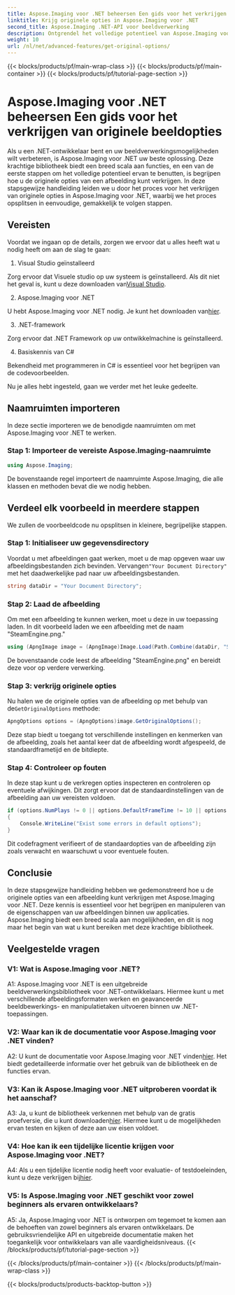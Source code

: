 ```yaml
---
title: Aspose.Imaging voor .NET beheersen Een gids voor het verkrijgen van originele beeldopties
linktitle: Krijg originele opties in Aspose.Imaging voor .NET
second_title: Aspose.Imaging .NET-API voor beeldverwerking
description: Ontgrendel het volledige potentieel van Aspose.Imaging voor .NET met onze stapsgewijze handleiding voor het verkrijgen van originele opties. Leer eenvoudig hoe u met afbeeldingen in uw .NET-toepassingen kunt werken.
weight: 10
url: /nl/net/advanced-features/get-original-options/
---
```


{{< blocks/products/pf/main-wrap-class >}}
{{< blocks/products/pf/main-container >}}
{{< blocks/products/pf/tutorial-page-section >}}

# Aspose.Imaging voor .NET beheersen Een gids voor het verkrijgen van originele beeldopties

Als u een .NET-ontwikkelaar bent en uw beeldverwerkingsmogelijkheden wilt verbeteren, is Aspose.Imaging voor .NET uw beste oplossing. Deze krachtige bibliotheek biedt een breed scala aan functies, en een van de eerste stappen om het volledige potentieel ervan te benutten, is begrijpen hoe u de originele opties van een afbeelding kunt verkrijgen. In deze stapsgewijze handleiding leiden we u door het proces voor het verkrijgen van originele opties in Aspose.Imaging voor .NET, waarbij we het proces opsplitsen in eenvoudige, gemakkelijk te volgen stappen.

## Vereisten

Voordat we ingaan op de details, zorgen we ervoor dat u alles heeft wat u nodig heeft om aan de slag te gaan:

1. Visual Studio geïnstalleerd

 Zorg ervoor dat Visuele studio op uw systeem is geïnstalleerd. Als dit niet het geval is, kunt u deze downloaden van[Visual Studio](https://visualstudio.microsoft.com/).

2. Aspose.Imaging voor .NET

 U hebt Aspose.Imaging voor .NET nodig. Je kunt het downloaden van[hier](https://releases.aspose.com/imaging/net/).

3. .NET-framework

Zorg ervoor dat .NET Framework op uw ontwikkelmachine is geïnstalleerd.

4. Basiskennis van C#

Bekendheid met programmeren in C# is essentieel voor het begrijpen van de codevoorbeelden.

Nu je alles hebt ingesteld, gaan we verder met het leuke gedeelte.

## Naamruimten importeren

In deze sectie importeren we de benodigde naamruimten om met Aspose.Imaging voor .NET te werken.

### Stap 1: Importeer de vereiste Aspose.Imaging-naamruimte

```csharp
using Aspose.Imaging;
```

De bovenstaande regel importeert de naamruimte Aspose.Imaging, die alle klassen en methoden bevat die we nodig hebben.

## Verdeel elk voorbeeld in meerdere stappen

We zullen de voorbeeldcode nu opsplitsen in kleinere, begrijpelijke stappen.

### Stap 1: Initialiseer uw gegevensdirectory

 Voordat u met afbeeldingen gaat werken, moet u de map opgeven waar uw afbeeldingsbestanden zich bevinden. Vervangen`"Your Document Directory"` met het daadwerkelijke pad naar uw afbeeldingsbestanden.

```csharp
string dataDir = "Your Document Directory";
```

### Stap 2: Laad de afbeelding

Om met een afbeelding te kunnen werken, moet u deze in uw toepassing laden. In dit voorbeeld laden we een afbeelding met de naam "SteamEngine.png."

```csharp
using (ApngImage image = (ApngImage)Image.Load(Path.Combine(dataDir, "SteamEngine.png")))
```

De bovenstaande code leest de afbeelding "SteamEngine.png" en bereidt deze voor op verdere verwerking.

### Stap 3: verkrijg originele opties

 Nu halen we de originele opties van de afbeelding op met behulp van de`GetOriginalOptions` methode:

```csharp
ApngOptions options = (ApngOptions)image.GetOriginalOptions();
```

Deze stap biedt u toegang tot verschillende instellingen en kenmerken van de afbeelding, zoals het aantal keer dat de afbeelding wordt afgespeeld, de standaardframetijd en de bitdiepte.

### Stap 4: Controleer op fouten

In deze stap kunt u de verkregen opties inspecteren en controleren op eventuele afwijkingen. Dit zorgt ervoor dat de standaardinstellingen van de afbeelding aan uw vereisten voldoen.

```csharp
if (options.NumPlays != 0 || options.DefaultFrameTime != 10 || options.BitDepth != 8)
{
    Console.WriteLine("Exist some errors in default options");
}
```

Dit codefragment verifieert of de standaardopties van de afbeelding zijn zoals verwacht en waarschuwt u voor eventuele fouten.

## Conclusie

In deze stapsgewijze handleiding hebben we gedemonstreerd hoe u de originele opties van een afbeelding kunt verkrijgen met Aspose.Imaging voor .NET. Deze kennis is essentieel voor het begrijpen en manipuleren van de eigenschappen van uw afbeeldingen binnen uw applicaties. Aspose.Imaging biedt een breed scala aan mogelijkheden, en dit is nog maar het begin van wat u kunt bereiken met deze krachtige bibliotheek.

## Veelgestelde vragen

### V1: Wat is Aspose.Imaging voor .NET?

A1: Aspose.Imaging voor .NET is een uitgebreide beeldverwerkingsbibliotheek voor .NET-ontwikkelaars. Hiermee kunt u met verschillende afbeeldingsformaten werken en geavanceerde beeldbewerkings- en manipulatietaken uitvoeren binnen uw .NET-toepassingen.

### V2: Waar kan ik de documentatie voor Aspose.Imaging voor .NET vinden?

 A2: U kunt de documentatie voor Aspose.Imaging voor .NET vinden[hier](https://reference.aspose.com/imaging/net/). Het biedt gedetailleerde informatie over het gebruik van de bibliotheek en de functies ervan.

### V3: Kan ik Aspose.Imaging voor .NET uitproberen voordat ik het aanschaf?

 A3: Ja, u kunt de bibliotheek verkennen met behulp van de gratis proefversie, die u kunt downloaden[hier](https://releases.aspose.com/). Hiermee kunt u de mogelijkheden ervan testen en kijken of deze aan uw eisen voldoet.

### V4: Hoe kan ik een tijdelijke licentie krijgen voor Aspose.Imaging voor .NET?

 A4: Als u een tijdelijke licentie nodig heeft voor evaluatie- of testdoeleinden, kunt u deze verkrijgen bij[hier](https://purchase.aspose.com/temporary-license/).

### V5: Is Aspose.Imaging voor .NET geschikt voor zowel beginners als ervaren ontwikkelaars?

A5: Ja, Aspose.Imaging voor .NET is ontworpen om tegemoet te komen aan de behoeften van zowel beginners als ervaren ontwikkelaars. De gebruiksvriendelijke API en uitgebreide documentatie maken het toegankelijk voor ontwikkelaars van alle vaardigheidsniveaus.
{{< /blocks/products/pf/tutorial-page-section >}}

{{< /blocks/products/pf/main-container >}}
{{< /blocks/products/pf/main-wrap-class >}}

{{< blocks/products/products-backtop-button >}}
